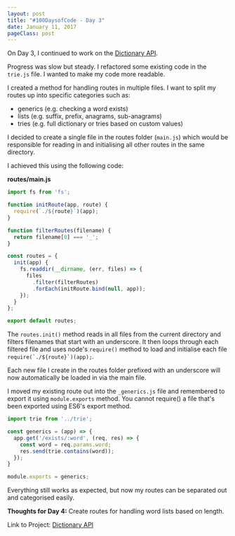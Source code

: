 ```yaml
---
layout: post
title: "#100DaysofCode - Day 3"
date: January 11, 2017
pageClass: post
---
```


On Day 3, I continued to work on the [Dictionary API](https://github.com/lyndseybrowning/dictionary-api).

Progress was slow but steady. I refactored some existing code in the ```trie.js``` file. I wanted to make my code more readable.

I created a method for handling routes in multiple files. I want to split my routes up into specific categories such as:

- generics (e.g. checking a word exists)
- lists (e.g. suffix, prefix, anagrams, sub-anagrams)
- tries (e.g. full dictionary or tries based on custom values)

I decided to create a single file in the routes folder (```main.js```) which would be responsible for reading in and initialising all other routes in the same directory.

I achieved this using the following code:

**routes/main.js**

```javascript
import fs from 'fs';

function initRoute(app, route) {
  require(`./${route}`)(app);
}

function filterRoutes(filename) {
  return filename[0] === '_';
}

const routes = {
  init(app) {
    fs.readdir(__dirname, (err, files) => {
      files
        .filter(filterRoutes)
        .forEach(initRoute.bind(null, app));
    });
  }
};

export default routes;
```

The ```routes.init()``` method reads in all files from the current directory and filters filenames that start with an underscore. It then loops through each filtered file and uses node's ```require()``` method to load and initialise each file ```require(`./${route}`)(app);```.

Each new file I create in the routes folder prefixed with an underscore will now automatically be loaded in via the main file.

I moved my existing route out into the ```_generics.js``` file and remembered to export it using ```module.exports``` method. You cannot require() a file that's been exported using ES6's export method.

```javascript
import trie from '../trie';

const generics = (app) => {
  app.get('/exists/:word', (req, res) => {
    const word = req.params.word;
    res.send(trie.contains(word));
  });
}

module.exports = generics;
```

Everything still works as expected, but now my routes can be separated out and categorised easily.

**Thoughts for Day 4:** Create routes for handling word lists based on length. 

Link to Project: [Dictionary API](https://github.com/lyndseybrowning/dictionary-api)
